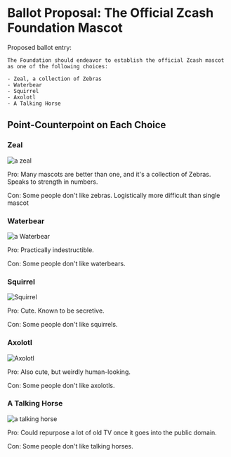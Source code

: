# Ballot Proposal: The Official Zcash Foundation Mascot

Proposed ballot entry:

```
The Foundation should endeavor to establish the official Zcash mascot as one of the following choices:

- Zeal, a collection of Zebras
- Waterbear
- Squirrel
- Axolotl
- A Talking Horse
```

## Point-Counterpoint on Each Choice

### Zeal
![a zeal](https://c1.staticflickr.com/6/5167/5331355068_4d94923594_b.jpg)

Pro: Many mascots are better than one, and it's a collection of Zebras. Speaks to strength in numbers.

Con: Some people don't like zebras. Logistically more difficult than single mascot

### Waterbear
![a Waterbear](https://d1i4t8bqe7zgj6.cloudfront.net/07-14-2017/t_1500047472941_name_Tthumb.jpg)

Pro: Practically indestructible.

Con: Some people don't like waterbears.

### Squirrel
![Squirrel](https://cdn.thinglink.me/api/image/627505234301681665/1240/10/scaletowidth)

Pro: Cute. Known to be secretive.

Con: Some people don't like squirrels.

### Axolotl
![Axolotl](https://thumbs-prod.si-cdn.com/2CIoBD_aLmNAIk-_nw9AYl93AEI=/800x600/filters:no_upscale()/https://public-media.smithsonianmag.com/filer/0e/7a/0e7a1cb2-9585-48d6-aae3-6785498943f2/b8c6tt.jpg)

Pro: Also cute, but weirdly human-looking.

Con: Some people don't like axolotls.

### A Talking Horse
![a talking horse](https://static.boredpanda.com/blog/wp-content/uploads/2016/03/three-piece-tweed-horse-suit-emma-sandham-king-fb.png)

Pro: Could repurpose a lot of old TV once it goes into the public domain.

Con: Some people don't like talking horses.

